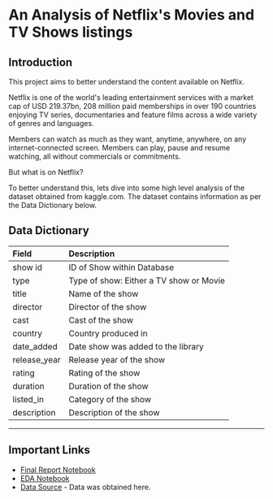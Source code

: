 # An Analysis of Netflix's Movies and TV Shows listings

## Introduction

This project aims to better understand the content available on Netflix.

Netflix is one of the world's leading entertainment services with a market cap of USD 219.37bn, 208 million paid memberships in over 190 countries enjoying TV series, documentaries and feature films across a wide variety of genres and languages.

Members can watch as much as they want, anytime, anywhere, on any internet-connected screen. Members can play, pause and resume watching, all without commercials or commitments.

But what is on Netflix?

To better understand this, lets dive into some high level analysis of the dataset obtained from kaggle.com. The dataset contains information as per the Data Dictionary below.

## Data Dictionary

|Field         | Description                                                       |
|:-------------| :-----------------------------------------------------------------|
|show id       | ID of Show within Database                                        |
|type          | Type of show: Either a TV show or Movie                           |
|title         | Name of the show                                                  |
|director      | Director of the show                                              |
|cast          | Cast of the show                                                  |
|country       | Country produced in                                               |
|date_added    | Date show was added to the library                                |
|release_year  | Release year of the show                                          |
|rating        | Rating of the show                                                |
|duration      | Duration of the show                                              |
|listed_in     | Category of the show                                              |
|description   | Description of the show                                           |

*************************************************************************************************

## Important Links

* [Final Report Notebook](report.ipynb)
* [EDA Notebook](eda.ipynb)
* [Data Source](https://www.kaggle.com/shivamb/netflix-shows) - Data was obtained here.

